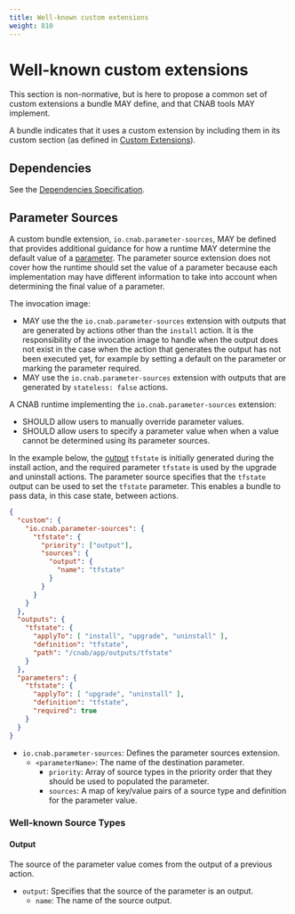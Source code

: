 ```yaml
---
title: Well-known custom extensions
weight: 810
---
```


# Well-known custom extensions

This section is non-normative, but is here to propose a common set of custom extensions a bundle MAY define, and that CNAB tools MAY implement.

A bundle indicates that it uses a custom extension by including them in its custom section (as defined in [Custom Extensions](101-bundle-json.md#custom-extensions)).

## Dependencies

See the [Dependencies Specification](500-CNAB-dependencies.md).

## Parameter Sources

A custom bundle extension, `io.cnab.parameter-sources`, MAY be defined that provides additional guidance for how a runtime MAY determine the default value of a [parameter][parameter]. The parameter source extension does not cover how the runtime should set the value of a parameter because each implementation may have different information to take into account when determining the final value of a parameter.

The invocation image:
- MAY use the the `io.cnab.parameter-sources` extension with outputs that are generated by actions other than the `install` action. It is the responsibility of the invocation image to handle when the output does not exist in the case when the action that generates the output has not been executed yet, for example by setting a default on the parameter or marking the parameter required.
- MAY use the `io.cnab.parameter-sources` extension with outputs that are generated by `stateless: false` actions.

A CNAB runtime implementing the `io.cnab.parameter-sources` extension:
- SHOULD allow users to manually override parameter values.
- SHOULD allow users to specify a parameter value when when a value cannot be determined using its parameter sources.

In the example below, the [output][output] `tfstate` is initially generated during the install action, and the required parameter `tfstate` is used by the upgrade and uninstall actions. The parameter source specifies that the `tfstate` output can be used to set the `tfstate` parameter. This enables a bundle to pass data, in this case state, between actions.

```json
{
  "custom": {
    "io.cnab.parameter-sources": {
      "tfstate": {
        "priority": ["output"],
        "sources": {
          "output": {
            "name": "tfstate"
          }
        }
      }
    }
  },
  "outputs": {
    "tfstate": {
      "applyTo": [ "install", "upgrade", "uninstall" ],
      "definition": "tfstate",
      "path": "/cnab/app/outputs/tfstate"
    }
  },
  "parameters": {
    "tfstate": {
      "applyTo": [ "upgrade", "uninstall" ],
      "definition": "tfstate",
      "required": true
    }
  }
}
```

- `io.cnab.parameter-sources`: Defines the parameter sources extension.
  - `<parameterName>`: The name of the destination parameter.
    - `priority`: Array of source types in the priority order that they should be used to populated the parameter.
    - `sources`: A map of key/value pairs of a source type and definition for the parameter value.

### Well-known Source Types

#### Output

The source of the parameter value comes from the output of a previous action.

- `output`: Specifies that the source of the parameter is an output.
  - `name`: The name of the source output.

[parameter]: 101-bundle-json.md#parameters
[output]: 101-bundle-json.md#outputs

